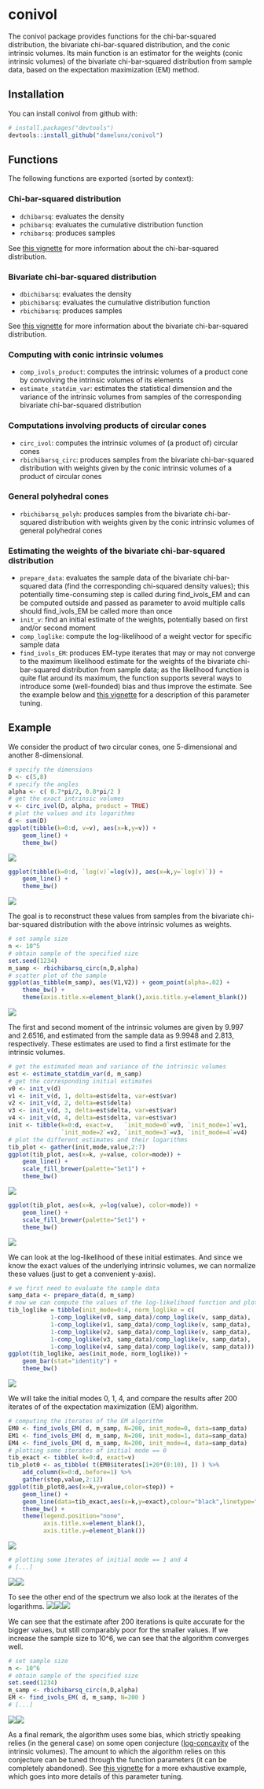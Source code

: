 
<!-- README.md is generated from README.Rmd. Please edit that file -->
conivol
=======

The conivol package provides functions for the chi-bar-squared distribution, the bivariate chi-bar-squared distribution, and the conic intrinsic volumes. Its main function is an estimator for the weights (conic intrinsic volumes) of the bivariate chi-bar-squared distribution from sample data, based on the expectation maximization (EM) method.

Installation
------------

You can install conivol from github with:

``` r
# install.packages("devtools")
devtools::install_github("damelunx/conivol")
```

Functions
---------

The following functions are exported (sorted by context):

### Chi-bar-squared distribution

-   `dchibarsq`: evaluates the density
-   `pchibarsq`: evaluates the cumulative distribution function
-   `rchibarsq`: produces samples

See [this vignette](vignettes/conic-intrinsic-volumes.html) for more information about the chi-bar-squared distribution.

### Bivariate chi-bar-squared distribution

-   `dbichibarsq`: evaluates the density
-   `pbichibarsq`: evaluates the cumulative distribution function
-   `rbichibarsq`: produces samples

See [this vignette](vignettes/conic-intrinsic-volumes.html) for more information about the bivariate chi-bar-squared distribution.

### Computing with conic intrinsic volumes

-   `comp_ivols_product`: computes the intrinsic volumes of a product cone by convolving the intrinsic volumes of its elements
-   `estimate_statdim_var`: estimates the statistical dimension and the variance of the intrinsic volumes from samples of the corresponding bivariate chi-bar-squared distribution

### Computations involving products of circular cones

-   `circ_ivol`: computes the intrinsic volumes of (a product of) circular cones
-   `rbichibarsq_circ`: produces samples from the bivariate chi-bar-squared distribution with weights given by the conic intrinsic volumes of a product of circular cones

### General polyhedral cones

-   `rbichibarsq_polyh`: produces samples from the bivariate chi-bar-squared distribution with weights given by the conic intrinsic volumes of general polyhedral cones

### Estimating the weights of the bivariate chi-bar-squared distribution

-   `prepare_data`: evaluates the sample data of the bivariate chi-bar-squared data (find the corresponding chi-squared density values); this potentially time-consuming step is called during find\_ivols\_EM and can be computed outside and passed as parameter to avoid multiple calls should find\_ivols\_EM be called more than once
-   `init_v`: find an initial estimate of the weights, potentially based on first and/or second moment
-   `comp_loglike`: compute the log-likelihood of a weight vector for specific sample data
-   `find_ivols_EM`: produces EM-type iterates that may or may not converge to the maximum likelihood estimate for the weights of the bivariate chi-bar-squared distribution from sample data; as the likelihood function is quite flat around its maximum, the function supports several ways to introduce some (well-founded) bias and thus improve the estimate. See the example below and [this vignette](vignettes/estim-conic-intrinsic-volumes-with-EM.html) for a description of this parameter tuning.

Example
-------

We consider the product of two circular cones, one 5-dimensional and another 8-dimensional.

``` r
# specify the dimensions
D <- c(5,8)
# specify the angles
alpha <- c( 0.7*pi/2, 0.8*pi/2 )
# get the exact intrinsic volumes
v <- circ_ivol(D, alpha, product = TRUE)
# plot the values and its logarithms
d <- sum(D)
ggplot(tibble(k=0:d, v=v), aes(x=k,y=v)) +
    geom_line() +
    theme_bw()
```

![](README_figures/unnamed-chunk-3-1.png)

``` r
ggplot(tibble(k=0:d, `log(v)`=log(v)), aes(x=k,y=`log(v)`)) +
    geom_line() +
    theme_bw()
```

![](README_figures/unnamed-chunk-3-2.png)

The goal is to reconstruct these values from samples from the bivariate chi-bar-squared distribution with the above intrinsic volumes as weights.

``` r
# set sample size
n <- 10^5
# obtain sample of the specified size
set.seed(1234)
m_samp <- rbichibarsq_circ(n,D,alpha)
# scatter plot of the sample
ggplot(as_tibble(m_samp), aes(V1,V2)) + geom_point(alpha=.02) +
    theme_bw() +
    theme(axis.title.x=element_blank(),axis.title.y=element_blank())
```

![](README_figures/unnamed-chunk-4-1.png)

The first and second moment of the intrinsic volumes are given by 9.997 and 2.6516, and estimated from the sample data as 9.9948 and 2.813, respectively. These estimates are used to find a first estimate for the intrinsic volumes.

``` r
# get the estimated mean and variance of the intrinsic volumes
est <- estimate_statdim_var(d, m_samp)
# get the corresponding initial estimates
v0 <- init_v(d)
v1 <- init_v(d, 1, delta=est$delta, var=est$var)
v2 <- init_v(d, 2, delta=est$delta)
v3 <- init_v(d, 3, delta=est$delta, var=est$var)
v4 <- init_v(d, 4, delta=est$delta, var=est$var)
init <- tibble(k=0:d, exact=v,   `init_mode=0`=v0, `init_mode=1`=v1,
               `init_mode=2`=v2, `init_mode=3`=v3, `init_mode=4`=v4)
# plot the different estimates and their logarithms
tib_plot <- gather(init,mode,value,2:7)
ggplot(tib_plot, aes(x=k, y=value, color=mode)) +
    geom_line() +
    scale_fill_brewer(palette="Set1") +
    theme_bw()
```

![](README_figures/unnamed-chunk-5-1.png)

``` r
ggplot(tib_plot, aes(x=k, y=log(value), color=mode)) +
    geom_line() +
    scale_fill_brewer(palette="Set1") +
    theme_bw()
```

![](README_figures/unnamed-chunk-5-2.png)

We can look at the log-likelihood of these initial estimates. And since we know the exact values of the underlying intrinsic volumes, we can normalize these values (just to get a convenient y-axis).

``` r
# we first need to evaluate the sample data
samp_data <- prepare_data(d, m_samp)
# now we can compute the values of the log-likelihood function and plot the results
tib_loglike = tibble(init_mode=0:4, norm_loglike = c(
            1-comp_loglike(v0, samp_data)/comp_loglike(v, samp_data),
            1-comp_loglike(v1, samp_data)/comp_loglike(v, samp_data),
            1-comp_loglike(v2, samp_data)/comp_loglike(v, samp_data),
            1-comp_loglike(v3, samp_data)/comp_loglike(v, samp_data),
            1-comp_loglike(v4, samp_data)/comp_loglike(v, samp_data)))
ggplot(tib_loglike, aes(init_mode, norm_loglike)) +
    geom_bar(stat="identity") +
    theme_bw()
```

![](README_figures/unnamed-chunk-6-1.png)

We will take the initial modes 0, 1, 4, and compare the results after 200 iterates of of the expectation maximization (EM) algorithm.

``` r
# computing the iterates of the EM algorithm
EM0 <- find_ivols_EM( d, m_samp, N=200, init_mode=0, data=samp_data)
EM1 <- find_ivols_EM( d, m_samp, N=200, init_mode=1, data=samp_data)
EM4 <- find_ivols_EM( d, m_samp, N=200, init_mode=4, data=samp_data)
# plotting some iterates of initial mode == 0
tib_exact <- tibble( k=0:d, exact=v)
tib_plot0 <- as_tibble( t(EM0$iterates[1+20*(0:10), ]) ) %>%
    add_column(k=0:d,.before=1) %>%
    gather(step,value,2:12)
ggplot(tib_plot0,aes(x=k,y=value,color=step)) +
    geom_line() +
    geom_line(data=tib_exact,aes(x=k,y=exact),colour="black",linetype="dashed") +
    theme_bw() +
    theme(legend.position="none",
          axis.title.x=element_blank(),
          axis.title.y=element_blank())
```

![](README_figures/unnamed-chunk-7-1.png)

``` r
# plotting some iterates of initial mode == 1 and 4
# [...]
```

![](README_figures/unnamed-chunk-8-1.png)![](README_figures/unnamed-chunk-8-2.png)

To see the other end of the spectrum we also look at the iterates of the logarithms. ![](README_figures/unnamed-chunk-9-1.png)![](README_figures/unnamed-chunk-9-2.png)![](README_figures/unnamed-chunk-9-3.png)

We can see that the estimate after 200 iterations is quite accurate for the bigger values, but still comparably poor for the smaller values. If we increase the sample size to 10^6, we can see that the algorithm converges well.

``` r
# set sample size
n <- 10^6
# obtain sample of the specified size
set.seed(1234)
m_samp <- rbichibarsq_circ(n,D,alpha)
EM <- find_ivols_EM( d, m_samp, N=200 )
# [...]
```

![](README_figures/unnamed-chunk-11-1.png)![](README_figures/unnamed-chunk-11-2.png)

As a final remark, the algorithm uses some bias, which strictly speaking relies (in the general case) on some open conjecture ([log-concavity](https://en.wikipedia.org/wiki/Logarithmically_concave_function) of the intrinsic volumes). The amount to which the algorithm relies on this conjecture can be tuned through the function parameters (it can be completely abandoned). See [this vignette](vignettes/estim-conic-intrinsic-volumes-with-EM.html) for a more exhaustive example, which goes into more details of this parameter tuning.
